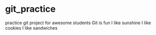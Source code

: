 # git_practice
practice git project for awesome students
Git is fun
I like sunshine
I like cookies
I like sandwiches
